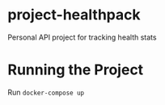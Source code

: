 # project-healthpack
Personal API project for tracking health stats

# Running the Project
Run `docker-compose up`
